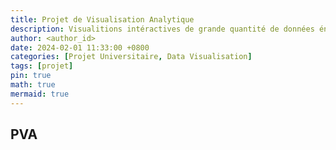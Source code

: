 ```yaml
---
title: Projet de Visualisation Analytique
description: Visualitions intéractives de grande quantité de données énergetiques.
author: <author_id>
date: 2024-02-01 11:33:00 +0800
categories: [Projet Universitaire, Data Visualisation]
tags: [projet]
pin: true
math: true
mermaid: true
---
```


## PVA

